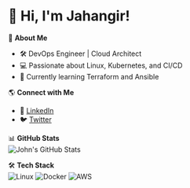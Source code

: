 # 👋 Hi, I'm Jahangir!

🚀 **About Me**  
- 🛠 DevOps Engineer | Cloud Architect  
- 💻 Passionate about Linux, Kubernetes, and CI/CD  
- 📖 Currently learning Terraform and Ansible  

🌎 **Connect with Me**  
- 🔗 [LinkedIn](https://linkedin.com/in/johndoe)  
- 🐦 [Twitter](https://twitter.com/johndoe)  

📊 **GitHub Stats**  
![John's GitHub Stats](https://github-readme-stats.vercel.app/api?username=johndoe&show_icons=true&theme=dark)

🛠 **Tech Stack**  
![Linux](https://img.shields.io/badge/Linux-FCC624?style=flat&logo=linux&logoColor=black)
![Docker](https://img.shields.io/badge/Docker-2496ED?style=flat&logo=docker&logoColor=white)
![AWS](https://img.shields.io/badge/AWS-232F3E?style=flat&logo=amazon-aws&logoColor=white)
